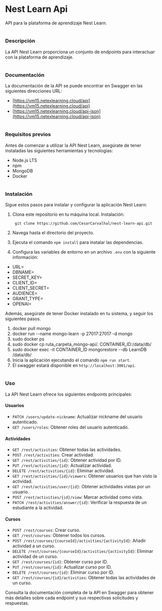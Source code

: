 # Nest Learn Api

 

API para la plataforma de aprendizaje Nest Learn.

 
#
### Descripción

 

La API Nest Learn proporciona un conjunto de endpoints para interactuar con la plataforma de aprendizaje.

 
#
### Documentación
La documentación de la API se puede encontrar en Swagger en las siguientes direcciones URL:

 

- [https://vm15.netexlearning.cloud/api](https://vm15.netexlearning.cloud/api)
- [https://vm15.netexlearning.cloud/api-json](https://vm15.netexlearning.cloud/api-json)

 
#
### Requisitos previos

 

Antes de comenzar a utilizar la API Nest Learn, asegúrate de tener instaladas las siguientes herramientas y tecnologías:

 

- Node.js LTS
- npm 
- MongoDB
- Docker

 
#
### Instalación

Sigue estos pasos para instalar y configurar la aplicación Nest Learn:

 

1. Clona este repositorio en tu máquina local.
Instalación:

		git clone https://github.com/CesarCarvalhal/nest-learn-api.git  
    
3. Navega hasta el directorio del proyecto.
4. Ejecuta el comando `npm install` para instalar las dependencias.
5. Configura las variables de entorno en un archivo `.env` con la siguiente información:

 

- URL=
- DBNAME=
- SECRET_KEY=
- CLIENT_ID=
- CLIENT_SECRET=
- AUDIENCE=
- GRANT_TYPE=
- OPENAI=

 

Además, asegúrate de tener Docker instalado en tu sistema, y seguir los siguientes pasos.

 

1. docker pull mongo
2. docker run --name mongo-learn -p 27017:27017 -d mongo
3. sudo docker ps
4. sudo docker cp ruta_carpeta_mongo-api/. CONTAINER_ID:/data/db/
5. sudo docker exec -it CONTAINER_ID mongorestore --db LearnDB /data/db/
6. Inicia la aplicación ejecutando el comando `npm run start`.
7. El swagger estará disponible en `http://localhost:3001/api`.

 

#
### Uso
La API Nest Learn ofrece los siguientes endpoints principales:

 

#### Usuarios
- `PATCH /users/update-nickname`: Actualizar nickname del usuario autenticado.
- `GET /users/roles`: Obtener roles del usuario autenticado.

 

#### Actividades
- `GET /rest/activities`: Obtener todas las actividades.
- `POST /rest/activities`: Crear actividad.
- `GET /rest/activities/{id}`: Obtener actividad por ID.
- `PUT /rest/activities/{id}`: Actualizar actividad.
- `DELETE /rest/activities/{id}`: Eliminar actividad.
- `GET /rest/activities/{id}/viewers`: Obtener usuarios que han visto la actividad.
- `GET /rest/activities/user/{id}`: Obtener actividades vistas por un usuario.
- `POST /rest/activities/{id}/view`: Marcar actividad como vista.
- `PATCH /rest/activities/answer/{id}`: Verificar la respuesta de un estudiante a la actividad.

 

#### Cursos
- `POST /rest/courses`: Crear curso.
- `GET /rest/courses`: Obtener todos los cursos.
- `POST /rest/courses/{courseId}/activities/{activityId}`: Añadir actividad a un curso.
- `DELETE /rest/courses/{courseId}/activities/{activityId}`: Eliminar actividad de un curso.
- `GET /rest/courses/{id}`: Obtener curso por ID.
- `PUT /rest/courses/{id}`: Actualizar curso por ID.
- `DELETE /rest/courses/{id}`: Eliminar curso por ID.
- `GET /rest/courses/{id}/activities`: Obtener todas las actividades de un curso.

 

Consulta la documentación completa de la API en Swagger para obtener más detalles sobre cada endpoint y sus respectivas solicitudes y respuestas.
